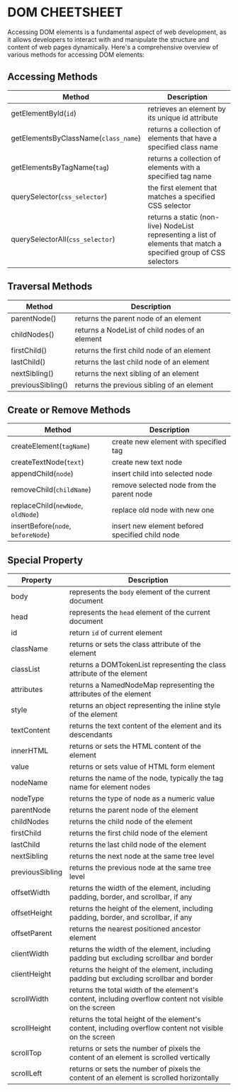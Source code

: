# DOM CHEETSHEET 

Accessing DOM elements is a fundamental aspect of web development, as it allows developers to interact with and manipulate the structure and content of web pages dynamically. Here's a comprehensive overview of various methods for accessing DOM elements:

## Accessing Methods

| Method                               | Description                                     |
| ------------------------------------ | ----------------------------------------------- |
| getElementById(`id`)                 | retrieves an element by its unique id attribute |
| getElementsByClassName(`class_name`) | returns a collection of elements that have a specified class name |
| getElementsByTagName(`tag`)          | returns a collection of elements with a specified tag name        |
| querySelector(`css_selector`)        | the first element that matches a specified CSS selector           |
| querySelectorAll(`css_selector`)     | returns a static (non-live) NodeList representing a list of elements that match a specified group of CSS selectors |


## Traversal Methods

| Method                               | Description                                     |
| ------------------------------------ | ----------------------------------------------- |
| parentNode()                         | returns the parent node of an element           | 
| childNodes()                         | returns a NodeList of child nodes of an element | 
| firstChild()                         | returns the first child node of an element      | 
| lastChild()                          | returns the last child node of an element       | 
| nextSibling()                        | returns the next sibling of an element          | 
| previousSibling()                    | returns the previous sibling of an element      | 


## Create or Remove Methods 

| Method                               | Description                                     |
| ------------------------------------ | ----------------------------------------------- |
| createElement(`tagName`)             | create new element with specified tag           |
| createTextNode(`text`)               | create new text node                            | 
| appendChild(`node`)                  | insert child into selected node                 | 
| removeChild(`childName`)             | remove selected node from the parent node       |
| replaceChild(`newNode`, `oldNode`)   | replace old node with new one                   |
| insertBefore(`node`, `beforeNode`)   | insert new element befored specified child node |


## Special Property
 
| Property                  | Description                         |
| ------------------------- | ----------------------------------- | 
| body                      | represents the `body` element of the current document |
| head                      | represents the `head` element of the current document |
| id                        | return `id` of current element                        |
| className                 | returns or sets the class attribute of the element    | 
| classList                 | returns a DOMTokenList representing the class attribute of the element |
| attributes                | returns a NamedNodeMap representing the attributes of the element |
| style                     | returns an object representing the inline style of the element    |
| textContent               | returns the text content of the element and its descendants       | 
| innerHTML                 | returns or sets the HTML content of the element                   | 
| value                     | returns or sets value of HTML form element                        | 
| nodeName                  | returns the name of the node, typically the tag name for element nodes   |
| nodeType                  | returns the type of node as a numeric value                       | 
| parentNode                | returns the parent node of the element                            | 
| childNodes                | returns the child node of the element                             | 
| firstChild                | returns the first child node of the element                       | 
| lastChild                 | returns the last child node of the element                        | 
| nextSibling               | returns the next node at the same tree level                      | 
| previousSibling           | returns the previous node at the same tree level                  | 
| offsetWidth               | returns the width of the element, including padding, border, and scrollbar, if any |
| offsetHeight              | returns the height of the element, including padding, border, and scrollbar, if any | 
| offsetParent              | returns the nearest positioned ancestor element                   |
| clientWidth               | returns the width of the element, including padding but excluding scrollbar and border |
| clientHeight              | returns the height of the element, including padding but excluding scrollbar and border |
| scrollWidth               | returns the total width of the element's content, including overflow content not visible on the screen |
| scrollHeight              | returns the total height of the element's content, including overflow content not visible on the screen |
| scrollTop                 | returns or sets the number of pixels the content of an element is scrolled vertically |
| scrollLeft                | returns or sets the number of pixels the content of an element is scrolled horizontally |


